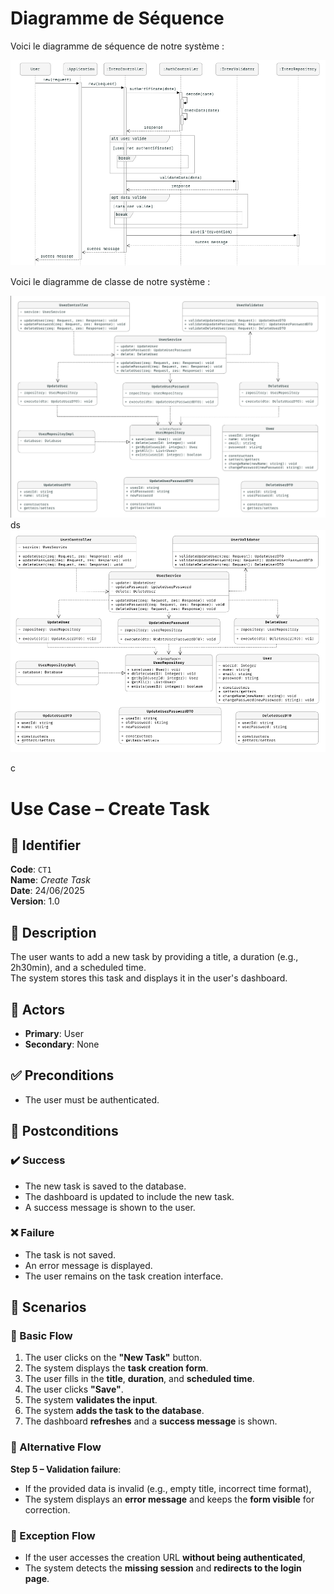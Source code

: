     
# Diagramme de Séquence

Voici le diagramme de séquence de notre système :

![Diagramme de Séquence](./sequence.png)

Voici le diagramme de classe de notre système :


![Diagramme de Séquence](./class.png)
ds
![Diagramme de Séquence](./c.png)

c 
# Use Case – Create Task

## 📄 Identifier
**Code**: `CT1`  
**Name**: *Create Task*  
**Date**: 24/06/2025  
**Version**: 1.0  

## 🎯 Description
The user wants to add a new task by providing a title, a duration (e.g., 2h30min), and a scheduled time.  
The system stores this task and displays it in the user's dashboard.

## 👤 Actors
- **Primary**: User  
- **Secondary**: None

## ✅ Preconditions
- The user must be authenticated.

## 🎯 Postconditions

### ✔️ Success
- The new task is saved to the database.  
- The dashboard is updated to include the new task.  
- A success message is shown to the user.

### ❌ Failure
- The task is not saved.  
- An error message is displayed.  
- The user remains on the task creation interface.

## 🔁 Scenarios

### 🔹 Basic Flow
1. The user clicks on the **"New Task"** button.  
2. The system displays the **task creation form**.  
3. The user fills in the **title**, **duration**, and **scheduled time**.  
4. The user clicks **"Save"**.  
5. The system **validates the input**.  
6. The system **adds the task to the database**.  
7. The dashboard **refreshes** and a **success message** is shown.

### 🔸 Alternative Flow
**Step 5 – Validation failure**:  
- If the provided data is invalid (e.g., empty title, incorrect time format),  
- The system displays an **error message** and keeps the **form visible** for correction.

### 🔻 Exception Flow
- If the user accesses the creation URL **without being authenticated**,  
- The system detects the **missing session** and **redirects to the login page**.

